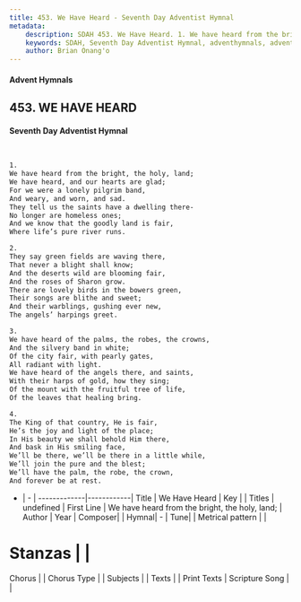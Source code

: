 ```yaml
---
title: 453. We Have Heard - Seventh Day Adventist Hymnal
metadata:
    description: SDAH 453. We Have Heard. 1. We have heard from the bright, the holy, land; We have heard, and our hearts are glad; For we were a lonely pilgrim band, And weary, and worn, and sad. They tell us the saints have a dwelling there- No longer are homeless ones; And we know that the goodly land is fair, Where life’s pure river runs.
    keywords: SDAH, Seventh Day Adventist Hymnal, adventhymnals, advent hymnals, We Have Heard, We have heard from the bright, the holy, land; 
    author: Brian Onang'o
---
```


#### Advent Hymnals
## 453. WE HAVE HEARD
#### Seventh Day Adventist Hymnal

```txt


1.
We have heard from the bright, the holy, land;
We have heard, and our hearts are glad;
For we were a lonely pilgrim band,
And weary, and worn, and sad.
They tell us the saints have a dwelling there-
No longer are homeless ones;
And we know that the goodly land is fair,
Where life’s pure river runs.

2.
They say green fields are waving there,
That never a blight shall know;
And the deserts wild are blooming fair,
And the roses of Sharon grow.
There are lovely birds in the bowers green,
Their songs are blithe and sweet;
And their warblings, gushing ever new,
The angels’ harpings greet.

3.
We have heard of the palms, the robes, the crowns,
And the silvery band in white;
Of the city fair, with pearly gates,
All radiant with light.
We have heard of the angels there, and saints,
With their harps of gold, how they sing;
Of the mount with the fruitful tree of life,
Of the leaves that healing bring.

4.
The King of that country, He is fair,
He’s the joy and light of the place;
In His beauty we shall behold Him there,
And bask in His smiling face,
We’ll be there, we’ll be there in a little while,
We’ll join the pure and the blest;
We’ll have the palm, the robe, the crown,
And forever be at rest.


```

- |   -  |
-------------|------------|
Title | We Have Heard |
Key |  |
Titles | undefined |
First Line | We have heard from the bright, the holy, land; |
Author | 
Year | 
Composer|  |
Hymnal|  - |
Tune|  |
Metrical pattern | |
# Stanzas |  |
Chorus |  |
Chorus Type |  |
Subjects |  |
Texts |  |
Print Texts | 
Scripture Song |  |
  
